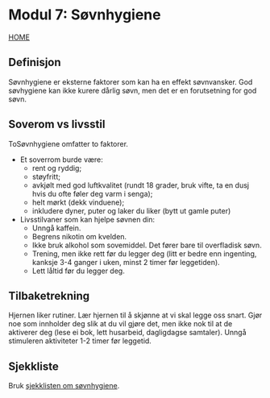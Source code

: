 # Modul 7: Søvnhygiene

[HOME](../README.md)

## Definisjon
Søvnhygiene er eksterne faktorer som kan ha en effekt søvnvansker. God søvhygiene kan ikke kurere dårlig søvn, men det er en forutsetning for god søvn.

## Soverom vs livsstil
ToSøvnhygiene omfatter to faktorer.
* Et soverrom burde være:
  * rent og ryddig;
  * støyfritt;
  * avkjølt med god luftkvalitet (rundt 18 grader, bruk vifte, ta en dusj hvis du ofte føler deg varm i senga);
  * helt mørkt (dekk vinduene);
  * inkludere dyner, puter og laker du liker (bytt ut gamle puter)
* Livsstilvaner som kan hjelpe søvnen din:
  * Unngå kaffein.
  * Begrens nikotin om kvelden.
  * Ikke bruk alkohol som sovemiddel. Det fører bare til overfladisk søvn.
  * Trening, men ikke rett før du legger deg (litt er bedre enn ingenting, kanksje 3-4 ganger i uken, minst 2 timer før leggetiden).
  * Lett låltid før du legger deg.

## Tilbaketrekning
Hjernen liker rutiner. Lær hjernen til å skjønne at vi skal legge oss snart. Gjør noe som innholder deg slik at du vil gjøre det, men ikke nok til at de aktiverer deg (lese ei bok, lett husarbeid,  dagligdagse samtaler). Unngå stimuleren aktiviteter 1-2 timer før leggetid.


## Sjekkliste
Bruk [sjekklisten om søvnhygiene](../media/vedlegg/sovnhygiene.pdf).
